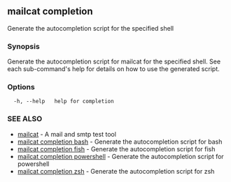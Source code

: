 ## mailcat completion

Generate the autocompletion script for the specified shell

### Synopsis

Generate the autocompletion script for mailcat for the specified shell.
See each sub-command's help for details on how to use the generated script.


### Options

```
  -h, --help   help for completion
```

### SEE ALSO

* [mailcat](mailcat.md)	 - A mail and smtp test tool
* [mailcat completion bash](mailcat_completion_bash.md)	 - Generate the autocompletion script for bash
* [mailcat completion fish](mailcat_completion_fish.md)	 - Generate the autocompletion script for fish
* [mailcat completion powershell](mailcat_completion_powershell.md)	 - Generate the autocompletion script for powershell
* [mailcat completion zsh](mailcat_completion_zsh.md)	 - Generate the autocompletion script for zsh

